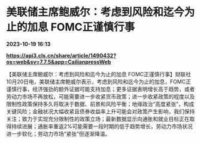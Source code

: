# 美联储主席鲍威尔：考虑到风险和迄今为止的加息 FOMC正谨慎行事

**2023-10-19 16:13**

**https://api3.cls.cn/share/article/1490432?os=web&sv=7.7.5&app=CailianpressWeb**

【美联储主席鲍威尔：考虑到风险和迄今为止的加息 FOMC正谨慎行事】财联社10月20日电，美联储主席鲍威尔表示，考虑到风险和迄今为止的加息，FOMC正谨慎行事，经济强劲的额外证据可能支持加息；更多证据表明增长高于趋势，或者劳动力市场不再放松，可能需要进一步收紧货币政策；进一步收紧政策的程度以及限制性政策保持多久将取决于数据、前景和风险平衡；地缘政治“高度紧张”，构成关键风险；金融状况大幅收紧且债券收益率上升可能会对政策产生影响，我们保持关注；致力于实现充分限制性的政策立场；最新数据显示向通胀和就业目标正在取得持续进展；通胀率重返2%可能需要一段时期的低于趋势增长，劳动力市场状况进一步软化；劳动力市场“紧张”但逐渐降温。
